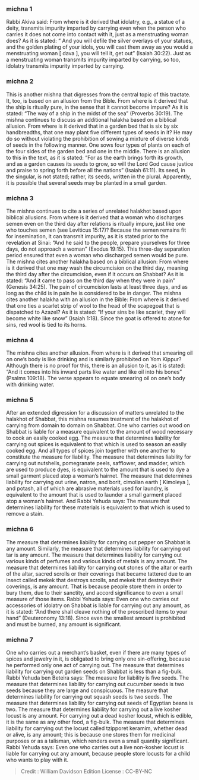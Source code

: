 
### michna 1
Rabbi Akiva said: From where is it derived that idolatry, e.g., a statue of a deity, transmits impurity imparted by carrying even when the person who carries it does not come into contact with it, just as a menstruating woman does? As it is stated: “ And you will defile the silver overlays of your statues, and the golden plating of your idols, you will cast them away as you would a menstruating woman [ dava ], you will tell it, get out” (Isaiah 30:22). Just as a menstruating woman transmits impurity imparted by carrying, so too, idolatry transmits impurity imparted by carrying.

### michna 2
This is another mishna that digresses from the central topic of this tractate. It, too, is based on an allusion from the Bible. From where is it derived that the ship is ritually pure, in the sense that it cannot become impure? As it is stated: “The way of a ship in the midst of the sea” (Proverbs 30:19). The mishna continues to discuss an additional halakha based on a biblical allusion. From where is it derived that in a garden bed that is six by six handbreadths, that one may plant five different types of seeds in it? He may do so without violating the prohibition of sowing a mixture of diverse kinds of seeds in the following manner. One sows four types of plants on each of the four sides of the garden bed and one in the middle. There is an allusion to this in the text, as it is stated: “For as the earth brings forth its growth, and as a garden causes its seeds to grow, so will the Lord God cause justice and praise to spring forth before all the nations” (Isaiah 61:11). Its seed, in the singular, is not stated; rather, its seeds, written in the plural. Apparently, it is possible that several seeds may be planted in a small garden.

### michna 3
The mishna continues to cite a series of unrelated halakhot based upon biblical allusions. From where is it derived that a woman who discharges semen even on the third day after relations is ritually impure, just like one who touches semen (see Leviticus 15:17)? Because the semen remains fit for insemination, it can transmit impurity, as it is stated prior to the revelation at Sinai: “And he said to the people, prepare yourselves for three days, do not approach a woman” (Exodus 19:15). This three-day separation period ensured that even a woman who discharged semen would be pure. The mishna cites another halakha based on a biblical allusion: From where is it derived that one may wash the circumcision on the third day, meaning the third day after the circumcision, even if it occurs on Shabbat? As it is stated: “And it came to pass on the third day when they were in pain” (Genesis 34:25). The pain of circumcision lasts at least three days, and as long as the child is in pain he is considered to be in danger. The mishna cites another halakha with an allusion in the Bible: From where is it derived that one ties a scarlet strip of wool to the head of the scapegoat that is dispatched to Azazel? As it is stated: “If your sins be like scarlet, they will become white like snow” (Isaiah 1:18). Since the goat is offered to atone for sins, red wool is tied to its horns.

### michna 4
The mishna cites another allusion. From where is it derived that smearing oil on one’s body is like drinking and is similarly prohibited on Yom Kippur? Although there is no proof for this, there is an allusion to it, as it is stated: “And it comes into his inward parts like water and like oil into his bones” (Psalms 109:18). The verse appears to equate smearing oil on one’s body with drinking water.

### michna 5
After an extended digression for a discussion of matters unrelated to the halakhot of Shabbat, this mishna resumes treatment of the halakhot of carrying from domain to domain on Shabbat. One who carries out wood on Shabbat is liable for a measure equivalent to the amount of wood necessary to cook an easily cooked egg. The measure that determines liability for carrying out spices is equivalent to that which is used to season an easily cooked egg. And all types of spices join together with one another to constitute the measure for liability. The measure that determines liability for carrying out nutshells, pomegranate peels, safflower, and madder, which are used to produce dyes, is equivalent to the amount that is used to dye a small garment placed atop a woman’s hairnet. The measure that determines liability for carrying out urine, natron, and borit, cimolian earth [ Kimoleya ], and potash, all of which are abrasive materials used for laundry, is equivalent to the amount that is used to launder a small garment placed atop a woman’s hairnet. And Rabbi Yehuda says: The measure that determines liability for these materials is equivalent to that which is used to remove a stain.

### michna 6
The measure that determines liability for carrying out pepper on Shabbat is any amount. Similarly, the measure that determines liability for carrying out tar is any amount. The measure that determines liability for carrying out various kinds of perfumes and various kinds of metals is any amount. The measure that determines liability for carrying out stones of the altar or earth of the altar, sacred scrolls or their coverings that became tattered due to an insect called mekek that destroys scrolls, and mekek that destroys their coverings, is any amount. That is because people store them in order to bury them, due to their sanctity, and accord significance to even a small measure of those items. Rabbi Yehuda says: Even one who carries out accessories of idolatry on Shabbat is liable for carrying out any amount, as it is stated: “And there shall cleave nothing of the proscribed items to your hand” (Deuteronomy 13:18). Since even the smallest amount is prohibited and must be burned, any amount is significant.

### michna 7
One who carries out a merchant’s basket, even if there are many types of spices and jewelry in it, is obligated to bring only one sin-offering, because he performed only one act of carrying out. The measure that determines liability for carrying out garden seeds on Shabbat is less than a fig-bulk. Rabbi Yehuda ben Beteira says: The measure for liability is five seeds. The measure that determines liability for carrying out cucumber seeds is two seeds because they are large and conspicuous. The measure that determines liability for carrying out squash seeds is two seeds. The measure that determines liability for carrying out seeds of Egyptian beans is two. The measure that determines liability for carrying out a live kosher locust is any amount. For carrying out a dead kosher locust, which is edible, it is the same as any other food, a fig-bulk. The measure that determines liability for carrying out the locust called tzipporet keramim, whether dead or alive, is any amount; this is because one stores them for medicinal purposes or as a talisman, which renders even a small quantity significant. Rabbi Yehuda says: Even one who carries out a live non-kosher locust is liable for carrying out any amount, because people store locusts for a child who wants to play with it.

>Credit : William Davidson Edition
>License :  CC-BY-NC